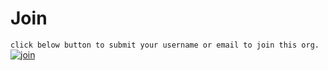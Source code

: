 # Join
`click below button to submit your username or email to join this org.`<br/>
[![join](https://img.shields.io/badge/-join-brightgreen.svg?style=for-the-badge&logo=appveyor)](https://github.com/uitsummerofcode/Join/issues/new?assignees=&labels=join&template=join.md&title=)
